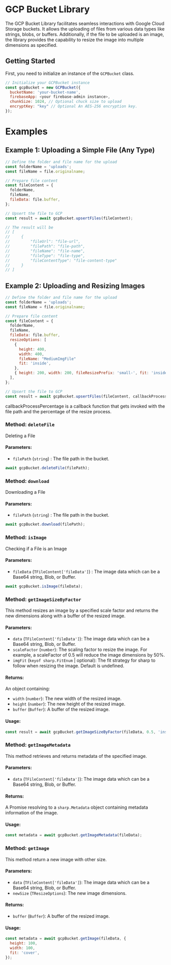 # GCP Bucket Library

The GCP Bucket Library facilitates seamless interactions with Google Cloud Storage buckets. It allows the uploading of files from various data types like strings, blobs, or buffers. Additionally, if the file to be uploaded is an image, the library provides the capability to resize the image into multiple dimensions as specified.

## Getting Started

First, you need to initialize an instance of the `GCPBucket` class.

```javascript
// Initialize your GCPBucket instance
const gcpBucket = new GCPBucket({
  bucketName: 'your-bucket-name',
  firebaseApp: <your firebase-admin instance>,
  chunkSize: 1024, // Optional chuck size to upload
  encryptKey: "key" // Optional An AES-256 encryption key.
});
```

# Examples

## Example 1: Uploading a Simple File (Any Type)

```javascript
// Define the folder and file name for the upload
const folderName = 'uploads';
const fileName = file.originalname;

// Prepare file content
const fileContent = {
  folderName,
  fileName,
  fileData: file.buffer,
};

// Upsert the file to GCP
const result = await gcpBucket.upsertFiles(fileContent);

// The result will be
// [
//     {
//         "fileUrl": "file-url",
//         "filePath": "file-path",
//         "fileName": "file-name",
//         "fileType": "file-type",
//         "fileContentType": "file-content-type"
//     }
// ]
```

## Example 2: Uploading and Resizing Images

```javascript
// Define the folder and file name for the upload
const folderName = 'uploads';
const fileName = file.originalname;

// Prepare file content
const fileContent = {
  folderName,
  fileName,
  fileData: file.buffer,
  resizeOptions: [
    {
      height: 400,
      width: 400,
      fileName: "MediumImgFile"
      fit: 'inside',
    },
    { height: 200, width: 200, fileResizePrefix: 'small-', fit: 'inside' },
  ],
};

// Upsert the file to GCP
const result = await gcpBucket.upsertFiles(fileContent, callbackProcessPercentage);

```

callbackProcessPercentage is a callback function that gets invoked with the file path and the percentage of the resize process.

### Method: `deleteFile`

Deleting a File

#### Parameters:

- `filePath` (`string`) : The file path in the bucket.

```javascript
await gcpBucket.deleteFile(filePath);
```

### Method: `download`

Downloading a File

#### Parameters:

- `filePath` (`string`) : The file path in the bucket.

```javascript
await gcpBucket.download(filePath);
```

### Method: `isImage`

Checking if a File is an Image

#### Parameters:

- `fileData` (`TFileContent['fileData']`) : The image data which can be a Base64 string, Blob, or Buffer.

```javascript
await gcpBucket.isImage(fileData);
```

### Method: `getImageSizeByFactor`

This method resizes an image by a specified scale factor and returns the new dimensions along with a buffer of the resized image.

#### Parameters:

- `data` (`TFileContent['fileData']`): The image data which can be a Base64 string, Blob, or Buffer.
- `scaleFactor` (`number`): The scaling factor to resize the image. For example, a scaleFactor of 0.5 will reduce the image dimensions by 50%.
- `imgFit` (`keyof sharp.FitEnum` | optional): The fit strategy for sharp to follow when resizing the image. Default is undefined.

#### Returns:

An object containing:

- `width` (`number`): The new width of the resized image.
- `height` (`number`): The new height of the resized image.
- `buffer` (`Buffer`): A buffer of the resized image.

#### Usage:

```javascript
const result = await gcpBucket.getImageSizeByFactor(fileData, 0.5, 'inside');
```

### Method: `getImageMetadata`

This method retrieves and returns metadata of the specified image.

#### Parameters:

- `data` (`TFileContent['fileData']`): The image data which can be a Base64 string, Blob, or Buffer.

#### Returns:

A Promise resolving to a `sharp.Metadata` object containing metadata information of the image.

#### Usage:

```javascript
const metadata = await gcpBucket.getImageMetadata(fileData);
```

### Method: `getImage`

This method return a new image with other size.

#### Parameters:

- `data` (`TFileContent['fileData']`): The image data which can be a Base64 string, Blob, or Buffer.
- `newSize` (`TResizeOptions`): The new image dimensions.

#### Returns:

- `buffer` (`Buffer`): A buffer of the resized image.

#### Usage:

```javascript
const metadata = await gcpBucket.getImage(fileData, {
  height: 100,
  width: 100,
  fit: 'cover',
});
```
